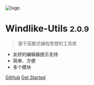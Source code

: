 ![logo](_media/icon.svg)

# Windlike-Utils <small>2.0.9</small>

> 基于函数式编程思想的工具库

- 友好的编辑器提示支持
- 简单、方便
- 多个模块


[GitHub](https://github.com/MrWindlike/Windlike-Utils)
[Get Started](#windlike-utils-middot-)